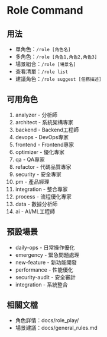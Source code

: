 # Role Command

## 用法
- 單角色：`/role [角色名]`
- 多角色：`/role [角色1,角色2,角色3]`
- 場景組合：`/role [場景名]`
- 查看清單：`/role list`
- 建議角色：`/role suggest [任務描述]`

## 可用角色
1. analyzer - 分析師
2. architect - 系統架構專家
3. backend - Backend工程師
4. devops - DevOps專家
5. frontend - Frontend專家
6. optimizer - 優化專家
7. qa - QA專家
8. refactor - 代碼品質專家
9. security - 安全專家
10. pm - 產品經理
11. integration - 整合專家
12. process - 流程優化專家
13. data - 數據分析師
14. ai - AI/ML工程師

## 預設場景
- daily-ops - 日常操作優化
- emergency - 緊急問題處理
- new-feature - 新功能開發
- performance - 性能優化
- security-audit - 安全審計
- integration - 系統整合

## 相關文檔
- 角色詳情：docs/role_play/
- 場景建議：docs/general_rules.md